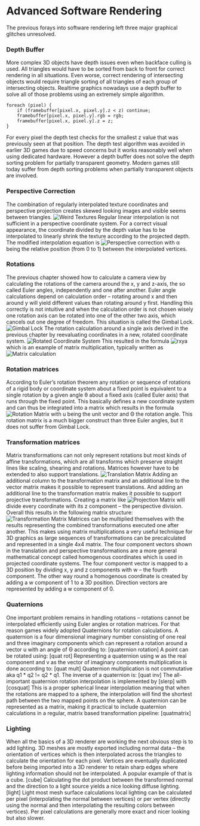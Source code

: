 # Advanced Software Rendering
The previous forays into software rendering left three major graphical glitches unresolved.

### Depth Buffer
More complex 3D objects have depth issues even when backface culling is used. All triangles would have to be sorted from back to front for correct rendering in all situations. Even worse, correct rendering of intersecting objects would require triangle sorting of all triangles of each group of intersecting objects. Realtime graphics nowadays use a depth buffer to solve all of those problems using an extremely simple algorithm.
```
foreach (pixel) {
	if (framebuffer[pixel.x, pixel.y].z < z) continue;
	framebuffer[pixel.x, pixel.y].rgb = rgb;
	framebuffer[pixel.x, pixel.y].z = z;
}
```
For every pixel the depth test checks for the smallest z value that was previously seen at that position. The depth test algorithm was avoided in earlier 3D games due to speed concerns but it works reasonably well when using dedicated hardware. However a depth buffer does not solve the depth sorting problem for partially transparent geometry. Modern games still today suffer from depth sorting problems when partially transparent objects are involved.

### Perspective Correction
The combination of regularly interpolated texture coordinates and perspective projection creates skewed looking images and visible seems between triangles.
![Weird Textures](http://ktxsoftware.com/weirdtextures.jpg)
Regular linear interpolation is not sufficient in a perspective coordinate system. For a correct visual appearance, the coordinate divided by the depth value has to be interpolated to linearly shrink the texture according to the projected depth. The modified interpolation equation is
![Perspective correction](http://ktxsoftware.com/perspective.png)
with α being the relative position (from 0 to 1) between the interpolated vertices.

### Rotations
The previous chapter showed how to calculate a camera view by calculating the rotations of the camera around the x, y and z-axis, the so called Euler angles, independently and one after another. Euler angle calculations depend on calculation order – rotating around x and then around y will yield different values than rotating around y first. Handling this correctly is not intuitive and when the calculation order is not chosen wisely one rotation axis can be rotated into one of the other two axis, which cancels out one degree of freedom. This situation is called the Gimbal Lock.
![Gimbal Lock](http://ktxsoftware.com/gimballock.png)
The rotation calculation around a single axis derived in the previous chapter by reevaluating coordinates in a new, rotated coordinate system.
![Rotated Coordinate System](http://ktxsoftware.com/rotatedcoords.png)
This resulted in the formula
![rxya](http://ktxsoftware.com/rxya.png)
which is an example of matrix multiplication, typically written as
![Matrix calculation](http://ktxsoftware.com/matrixcalc.png)

### Rotation matrices
According to Euler’s rotation theorem any rotation or sequence of rotations of a rigid body or coordinate system about a fixed point is equivalent to a single rotation by a given angle θ about a fixed axis (called Euler axis) that runs through the fixed point. This basically defines a new coordinate system and can thus be integrated into a matrix which results in the formula
![Rotation Matrix](http://ktxsoftware.com/rotationmatrix.png)
with u being the unit vector and Θ the rotation angle. This rotation matrix is a much bigger construct than three Euler angles, but it does not suffer from Gimbal Lock.

### Transformation matrices
Matrix transformations can not only represent rotations but most kinds of affine transformations, which are all transforms which preserve straight lines like scaling, shearing and rotations. Matrices however have to be extended to also support translations.
![Translation Matrix](http://ktxsoftware.com/translation.png)
Adding an additional column to the transformation matrix and an additional line to the vector matrix makes it possible to represent translations. And adding an additional line to the transformation matrix makes it possible to support projective transformations. Creating a matrix like
![Projection Matrix](http://ktxsoftware.com/projection.png)
will divide every coordinate with its z component – the perspective division.
Overall this results in the following matrix structure:
![Transformation Matrix](http://ktxsoftware.com/transformation.png)
Matrices can be multiplied themselves with the results representing the combined transformations executed one after another. This makes using matrix multiplications a very useful technique for 3D graphics as large sequences of transformations can be precalculated and represented in a single 4x4 matrix.
The four component vectors shown in the translation and perspective transformations are a more general mathematical concept called homogenous coordinates which is used in projected coordinate systems. The four component vector is mapped to a 3D position by dividing x, y and z components with w – the fourth component. The other way round a homogenous coordinate is created by adding a w component of 1 to a 3D position. Direction vectors are represented by adding a w component of 0.

### Quaternions
One important problem remains in handling rotations – rotations cannot be interpolated efficiently using Euler angles or rotation matrices. For that reason games widely adopted Quaternions for rotation calculations. A quaternion is a four dimensional imaginary number consisting of one real and three imaginary components which can represent a rotation around a vector u with an angle of Θ according to:
[quaternion rotation]
A point can be rotated using:
[quat rot]
Representing a quaternion using w as the real component and v as the vector of imaginary components multiplication is done according to:
[quat mult]
Quaternion multiplication is not commutative aka q1 * q2 != q2 * q1.
The inverse of a quaternion is:
[quat inv]
The all-important quaternion rotation interpolation is implemented by
[slerp]
with
[cosquat]
This is a proper spherical linear interpolation meaning that when the rotations are mapped to a sphere, the interpolation will find the shortest path between the two mapped points on the sphere.
A quaternion can be represented as a matrix, making it practical to include quaternion calculations in a regular, matrix based transformation pipeline:
[quatmatrix]

### Lighting
When all the basics of a 3D renderer are working the next obvious step is to add lighting. 3D meshes are mostly exported including normal data – the orientation of vertices which is then interpolated across the triangles to calculate the orientation for each pixel. Vertices are eventually duplicated before being imported into a 3D renderer to retain sharp edges where lighting information should not be interpolated. A popular example of that is a cube.
[cube]
Calculating the dot product between the transformed normal and the direction to a light source yields a nice looking diffuse lighting.
[light]
Light most mesh surface calculations local lighting can be calculated per pixel (interpolating the normal between vertices) or per vertex (directly using the normal and then interpolating the resulting colors between vertices). Per pixel calculations are generally more exact and nicer looking but also slower.